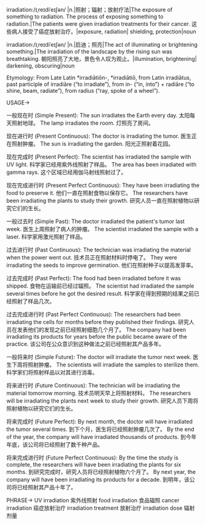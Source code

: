irradiation:/ɪˌreɪdiˈeɪʃən/ |n.|照射；辐射；放射疗法|The exposure of something to radiation.  The process of exposing something to radiation.|The patients were given irradiation treatments for their cancer. 这些病人接受了癌症放射治疗。|exposure, radiation| shielding, protection|noun

irradiation:/ɪˌreɪdiˈeɪʃən/ |n.|启迪；照亮|The act of illuminating or brightening something.|The irradiation of the landscape by the rising sun was breathtaking. 朝阳照亮了大地，景色令人叹为观止。|illumination, brightening| darkening, obscuring|noun

Etymology:  From Late Latin *irradiātiōn-, *irradiātiō, from Latin irradiātus, past participle of irradiāre (“to irradiate”), from in- (“in, into”) + radiāre (“to shine, beam, radiate”), from radius (“ray, spoke of a wheel”).

USAGE->

一般现在时 (Simple Present):
The sun irradiates the Earth every day.  太阳每天照射地球。
The lamp irradiates the room.  灯照亮了房间。

现在进行时 (Present Continuous):
The doctor is irradiating the tumor.  医生正在照射肿瘤。
The sun is irradiating the garden.  阳光正照射着花园。

现在完成时 (Present Perfect):
The scientist has irradiated the sample with UV light.  科学家已经用紫外线照射了样品。
The area has been irradiated with gamma rays.  这个区域已经用伽马射线照射过了。

现在完成进行时 (Present Perfect Continuous):
They have been irradiating the food to preserve it.  他们一直在照射食物以保存它。
The researchers have been irradiating the plants to study their growth. 研究人员一直在照射植物以研究它们的生长。


一般过去时 (Simple Past):
The doctor irradiated the patient's tumor last week.  医生上周照射了病人的肿瘤。
The scientist irradiated the sample with a laser. 科学家用激光照射了样品。

过去进行时 (Past Continuous):
The technician was irradiating the material when the power went out.  技术员正在照射材料时停电了。
They were irradiating the seeds to improve germination. 他们在照射种子以提高发芽率。

过去完成时 (Past Perfect):
The food had been irradiated before it was shipped.  食物在运输前已经过辐照。
The scientist had irradiated the sample several times before he got the desired result. 科学家在得到预期的结果之前已经照射了样品几次。

过去完成进行时 (Past Perfect Continuous):
The researchers had been irradiating the cells for months before they published their findings.  研究人员在发表他们的发现之前已经照射细胞几个月了。
The company had been irradiating its products for years before the public became aware of the practice.  该公司在公众意识到这种做法之前已经照射其产品多年。


一般将来时 (Simple Future):
The doctor will irradiate the tumor next week.  医生下周将照射肿瘤。
The scientists will irradiate the samples to sterilize them.  科学家们将照射样品以对其进行消毒。


将来进行时 (Future Continuous):
The technician will be irradiating the material tomorrow morning.  技术员明天早上将照射材料。
The researchers will be irradiating the plants next week to study their growth.  研究人员下周将照射植物以研究它们的生长。


将来完成时 (Future Perfect):
By next month, the doctor will have irradiated the tumor several times.  到下个月，医生将已经照射肿瘤几次了。
By the end of the year, the company will have irradiated thousands of products.  到今年年底，该公司将已经照射了数千种产品。


将来完成进行时 (Future Perfect Continuous):
By the time the study is complete, the researchers will have been irradiating the plants for six months.  到研究完成时，研究人员将已经照射植物六个月了。
By next year, the company will have been irradiating its products for a decade.  到明年，该公司将已经照射其产品十年了。


PHRASE->
UV irradiation 紫外线照射
food irradiation 食品辐照
cancer irradiation 癌症放射治疗
irradiation treatment 放射治疗
irradiation dose 辐射剂量



